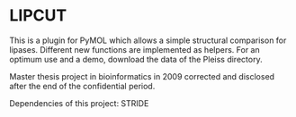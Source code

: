 LIPCUT
======

This is a plugin for PyMOL which allows a simple structural comparison for lipases. 
Different new functions are implemented as helpers. 
For an optimum use and a demo, download the data of the Pleiss directory.



Master thesis project in bioinformatics in 2009 corrected and disclosed after the end of the confidential period.


Dependencies of this project:
STRIDE 
